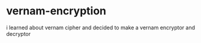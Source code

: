 # vernam-encryption

i learned about vernam cipher and decided to make a vernam encryptor and decryptor
